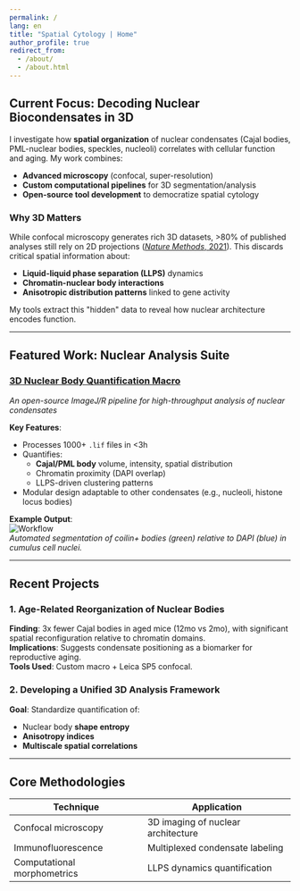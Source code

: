 ```yaml
---
permalink: /
lang: en
title: "Spatial Cytology | Home"
author_profile: true
redirect_from: 
  - /about/
  - /about.html
---
```


## Current Focus: Decoding Nuclear Biocondensates in 3D
I investigate how **spatial organization** of nuclear condensates (Cajal bodies, PML-nuclear bodies, speckles, nucleoli) correlates with cellular function and aging. My work combines:
- **Advanced microscopy** (confocal, super-resolution)
- **Custom computational pipelines** for 3D segmentation/analysis
- **Open-source tool development** to democratize spatial cytology

### Why 3D Matters
While confocal microscopy generates rich 3D datasets, >80% of published analyses still rely on 2D projections ([*Nature Methods*, 2021](#)). This discards critical spatial information about:
- **Liquid-liquid phase separation (LLPS)** dynamics  
- **Chromatin-nuclear body interactions**  
- **Anisotropic distribution patterns** linked to gene activity  

My tools extract this "hidden" data to reveal how nuclear architecture encodes function.

---

## Featured Work: Nuclear Analysis Suite
### [3D Nuclear Body Quantification Macro](https://github.com/nicimov/3Dnucleus_data)  
*An open-source ImageJ/R pipeline for high-throughput analysis of nuclear condensates*  

**Key Features**:
- Processes 1000+ `.lif` files in <3h  
- Quantifies:  
  - **Cajal/PML body** volume, intensity, spatial distribution  
  - Chromatin proximity (DAPI overlap)  
  - LLPS-driven clustering patterns  
- Modular design adaptable to other condensates (e.g., nucleoli, histone locus bodies)  

**Example Output**:  
![Workflow](/images/macro_workflow.png)  
*Automated segmentation of coilin+ bodies (green) relative to DAPI (blue) in cumulus cell nuclei.*

---

## Recent Projects
### 1. Age-Related Reorganization of Nuclear Bodies  
**Finding**: 3x fewer Cajal bodies in aged mice (12mo vs 2mo), with significant spatial reconfiguration relative to chromatin domains.  
**Implications**: Suggests condensate positioning as a biomarker for reproductive aging.  
**Tools Used**: Custom macro + Leica SP5 confocal.  

### 2. Developing a Unified 3D Analysis Framework  
**Goal**: Standardize quantification of:  
- Nuclear body **shape entropy**  
- **Anisotropy indices**  
- **Multiscale spatial correlations**  

---

## Core Methodologies
| Technique            | Application                          |
|----------------------|--------------------------------------|
| Confocal microscopy  | 3D imaging of nuclear architecture  |
| Immunofluorescence   | Multiplexed condensate labeling      |
| Computational morphometrics | LLPS dynamics quantification |